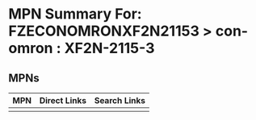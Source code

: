 



# MPN Summary For: FZECONOMRONXF2N21153 > con-omron : XF2N-2115-3

## MPNs
  

|MPN|Direct Links|Search Links|
| :--- | :--- | :--- |
||||
